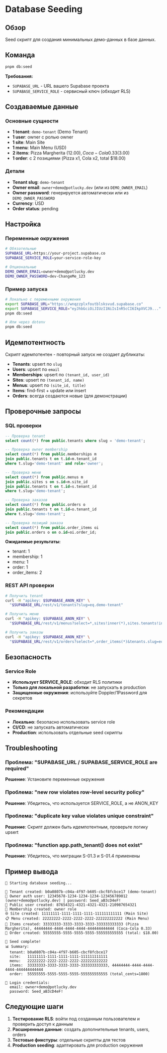 # Database Seeding

## Обзор

Seed скрипт для создания минимальных демо-данных в базе данных.

## Команда

```bash
pnpm db:seed
```

**Требования:**

- `SUPABASE_URL` - URL вашего Supabase проекта
- `SUPABASE_SERVICE_ROLE` - сервисный ключ (обходит RLS)

## Создаваемые данные

### Основные сущности

- **1 tenant**: `demo-tenant` (Demo Tenant)
- **1 user**: owner с ролью owner
- **1 site**: Main Site
- **1 menu**: Main Menu (USD)
- **2 items**: Pizza Margherita ($12.00), Coca-Cola 0.33 ($3.00)
- **1 order**: с 2 позициями (Pizza x1, Cola x2, total $18.00)

### Детали

- **Tenant slug**: `demo-tenant`
- **Owner email**: `owner+demo@potlucky.dev` (или из `DEMO_OWNER_EMAIL`)
- **Owner password**: генерируется автоматически или из `DEMO_OWNER_PASSWORD`
- **Currency**: USD
- **Order status**: pending

## Настройка

### Переменные окружения

```bash
# Обязательные
SUPABASE_URL=https://your-project.supabase.co
SUPABASE_SERVICE_ROLE=your-service-role-key

# Опциональные
DEMO_OWNER_EMAIL=owner+demo@potlucky.dev
DEMO_OWNER_PASSWORD=dev-ChangeMe_123
```

### Пример запуска

```bash
# Локально с переменными окружения
export SUPABASE_URL="https://wnqzzplxfoutblsksvud.supabase.co"
export SUPABASE_SERVICE_ROLE="eyJhbGciOiJIUzI1NiIsInR5cCI6IkpXVCJ9..."
pnpm db:seed

# Или через dotenv
pnpm db:seed
```

## Идемпотентность

Скрипт идемпотентен - повторный запуск не создает дубликаты:

- **Tenants**: upsert по `slug`
- **Users**: upsert по `email`
- **Memberships**: upsert по `(tenant_id, user_id)`
- **Sites**: upsert по `(tenant_id, name)`
- **Menus**: upsert по `(site_id, title)`
- **Items**: find-first + update или insert
- **Orders**: всегда создаются новые (для демонстрации)

## Проверочные запросы

### SQL проверки

```sql
-- Проверка tenant
select count(*) from public.tenants where slug = 'demo-tenant';

-- Проверка owner membership
select count(*) from public.memberships m
join public.tenants t on t.id=m.tenant_id
where t.slug='demo-tenant' and role='owner';

-- Проверка меню
select count(*) from public.menus m
join public.sites s on s.id=m.site_id
join public.tenants t on t.id=s.tenant_id
where t.slug='demo-tenant';

-- Проверка заказов
select count(*) from public.orders o
join public.tenants t on t.id=o.tenant_id
where t.slug='demo-tenant';

-- Проверка позиций заказа
select count(*) from public.order_items oi
join public.orders o on o.id=oi.order_id;
```

**Ожидаемые результаты:**

- tenant: 1
- membership: 1
- menu: 1
- order: 1
- order_items: 2

### REST API проверки

```bash
# Получить tenant
curl -H "apikey: $SUPABASE_ANON_KEY" \
  "$SUPABASE_URL/rest/v1/tenants?slug=eq.demo-tenant"

# Получить меню
curl -H "apikey: $SUPABASE_ANON_KEY" \
  "$SUPABASE_URL/rest/v1/menus?select=*,sites!inner(*),sites.tenants!inner(*)&sites.tenants.slug=eq.demo-tenant"

# Получить заказы
curl -H "apikey: $SUPABASE_ANON_KEY" \
  "$SUPABASE_URL/rest/v1/orders?select=*,order_items(*)&tenants.slug=eq.demo-tenant"
```

## Безопасность

### Service Role

- **Использует SERVICE_ROLE**: обходит RLS политики
- **Только для локальной разработки**: не запускать в production
- **Защищенные окружения**: используйте Doppler/1Password для секретов

### Рекомендации

- **Локально**: безопасно использовать service role
- **CI/CD**: не запускать автоматически
- **Production**: использовать отдельные seed скрипты

## Troubleshooting

### Проблема: "SUPABASE_URL / SUPABASE_SERVICE_ROLE are required"

**Решение**: Установите переменные окружения

### Проблема: "new row violates row-level security policy"

**Решение**: Убедитесь, что используется SERVICE_ROLE, а не ANON_KEY

### Проблема: "duplicate key value violates unique constraint"

**Решение**: Скрипт должен быть идемпотентным, проверьте логику upsert

### Проблема: "function app.path_tenant() does not exist"

**Решение**: Убедитесь, что миграции S-01.3 и S-01.4 применены

## Пример вывода

```
🌱 Starting database seeding...

🏢 Tenant created: b0a0807b-c04a-4f97-b605-cbcf8fcbce17 (demo-tenant)
👤 Owner auth user: 12345678-1234-1234-1234-123456789012 (owner+demo@potlucky.dev) | password: Seed_aB3cD4eF!
👤 Public user created: 87654321-4321-4321-4321-210987654321
🔗 Membership created: owner role
🌐 Site created: 11111111-1111-1111-1111-111111111111 (Main Site)
📋 Menu created: 22222222-2222-2222-2222-222222222222 (Main Menu)
🍕 Items created: 33333333-3333-3333-3333-333333333333 (Pizza Margherita), 44444444-4444-4444-4444-444444444444 (Coca-Cola 0.33)
🛒 Order created: 55555555-5555-5555-5555-555555555555 (total: $18.00)

🏁 Seed complete!
📊 Summary:
  tenant: b0a0807b-c04a-4f97-b605-cbcf8fcbce17
  site:   11111111-1111-1111-1111-111111111111
  menu:   22222222-2222-2222-2222-222222222222
  items:  33333333-3333-3333-3333-333333333333, 44444444-4444-4444-4444-444444444444
  order:  55555555-5555-5555-5555-555555555555 (total_cents=1800)

🔗 Login credentials:
  email: owner+demo@potlucky.dev
  password: Seed_aB3cD4eF!
```

## Следующие шаги

1. **Тестирование RLS**: войти под созданным пользователем и проверить доступ к данным
2. **Расширенные данные**: создать дополнительные tenants, users, orders
3. **Тестовые фикстуры**: отдельные скрипты для тестов
4. **Production seeding**: адаптировать для production окружения
